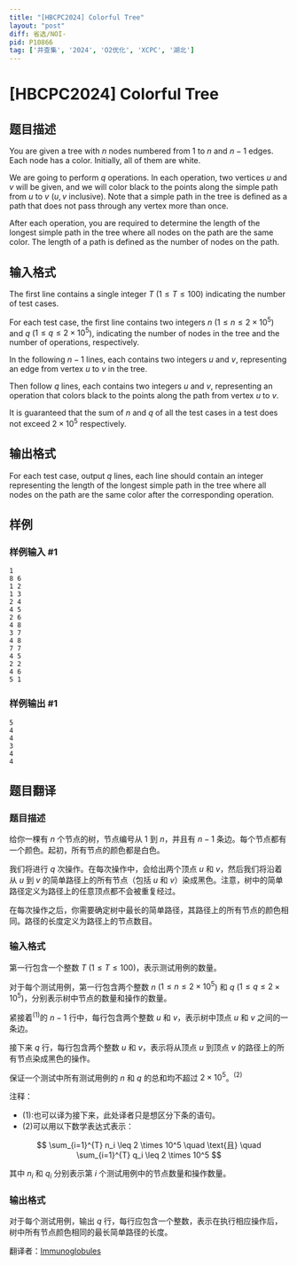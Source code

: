 ```yaml
---
title: "[HBCPC2024] Colorful Tree"
layout: "post"
diff: 省选/NOI-
pid: P10866
tag: ['并查集', '2024', 'O2优化', 'XCPC', '湖北']
---
```

# [HBCPC2024] Colorful Tree
## 题目描述

You are given a tree with $n$ nodes numbered from $1$ to $n$ and $n - 1$ edges. Each node has a color. Initially, all of them are white. 

We are going to perform $q$ operations. In each operation, two vertices $u$ and $v$ will be given, and we will color black to the points along the simple path from $u$ to $v$ ($u,v$ inclusive). Note that a simple path in the tree is defined as a path that does not pass through any vertex more than once.

After each operation, you are required to determine the length of the longest simple path in the tree where all nodes on the path are the same color. The length of a path is defined as the number of nodes on the path.
## 输入格式

The first line contains a single integer $T$ ($1 \le T \le 100$) indicating the number of test cases.

For each test case, the first line contains two integers $n$ ($1 \le n \le 2\times 10^5$) and $q$ ($1 \le q \le 2\times 10^5$), indicating the number of nodes in the tree and the number of operations, respectively.

In the following $n-1$ lines, each contains two integers $u$ and $v$, representing an edge from vertex $u$ to $v$ in the tree.

Then follow $q$ lines, each contains two integers $u$ and $v$, representing an operation that colors black to the points along the path from vertex $u$ to $v$.

It is guaranteed that the sum of $n$ and $q$ of all the test cases in a test does not exceed $2\times 10^5$ respectively.
## 输出格式

For each test case, output $q$ lines, each line should contain an integer representing the length of the longest simple path in the tree where all nodes on the path are the same color after the corresponding operation.
## 样例

### 样例输入 #1
```
1
8 6
1 2
1 3
2 4
4 5
2 6
4 8
3 7
4 8
7 7
4 5
2 2
4 6
5 1
```
### 样例输出 #1
```
5
4
4
3
4
4
```
## 题目翻译

### 题目描述

给你一棵有 $n$ 个节点的树，节点编号从 $1$ 到 $n$，并且有 $n-1$ 条边。每个节点都有一个颜色。起初，所有节点的颜色都是白色。

我们将进行 $q$ 次操作。在每次操作中，会给出两个顶点 $u$ 和 $v$，然后我们将沿着从 $u$ 到 $v$ 的简单路径上的所有节点（包括 $u$ 和 $v$）染成黑色。注意，树中的简单路径定义为路径上的任意顶点都不会被重复经过。

在每次操作之后，你需要确定树中最长的简单路径，其路径上的所有节点的颜色相同。路径的长度定义为路径上的节点数目。

### 输入格式

第一行包含一个整数 $T$ ($1 \le T \le 100$)，表示测试用例的数量。

对于每个测试用例，第一行包含两个整数 $n$ ($1 \le n \le 2\times 10^5$) 和 $q$ ($1 \le q \le 2\times 10^5$)，分别表示树中节点的数量和操作的数量。

紧接着$^{(1)}$的 $n-1$ 行中，每行包含两个整数 $u$ 和 $v$，表示树中顶点 $u$ 和 $v$ 之间的一条边。

接下来 $q$ 行，每行包含两个整数 $u$ 和 $v$，表示将从顶点 $u$ 到顶点 $v$ 的路径上的所有节点染成黑色的操作。

保证一个测试中所有测试用例的 $n$ 和 $q$ 的总和均不超过 $2\times 10^5$。$^{(2)}$

注释：
- (1):也可以译为接下来，此处译者只是想区分下条的语句。
- (2)可以用以下数学表达式表示：

$$
\sum_{i=1}^{T} n_i \leq 2 \times 10^5 \quad \text{且} \quad \sum_{i=1}^{T} q_i \leq 2 \times 10^5
$$

其中 $n_i$ 和 $q_i$ 分别表示第 $i$ 个测试用例中的节点数量和操作数量。

### 输出格式

对于每个测试用例，输出 $q$ 行，每行应包含一个整数，表示在执行相应操作后，树中所有节点颜色相同的最长简单路径的长度。


翻译者：[Immunoglobules](https://www.luogu.com.cn/user/1066251)
